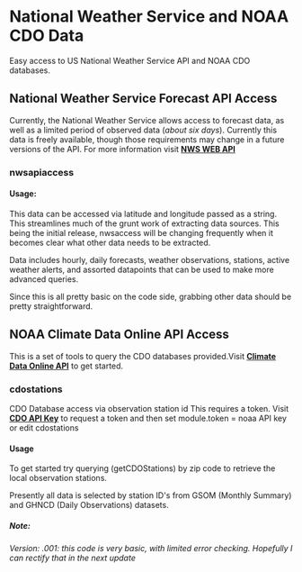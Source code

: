 # National Weather Service and NOAA CDO Data 
Easy access to US National Weather Service API and  NOAA CDO databases.

## National Weather Service Forecast API Access
Currently, the National Weather Service allows access to forecast data, as well as a limited period of observed data (*about six days*). Currently this data is freely available, though those requirements may change in a future versions of the API. For more information visit [**NWS WEB API**](https://www.weather.gov/documentation/services-web-api)

### nwsapiaccess
#### Usage:
This data can be accessed via latitude and longitude passed as a string. This streamlines much of the grunt work of extracting data sources. This being the initial release, nwsaccess will be changing frequently when it becomes clear what other data needs to be extracted.

Data includes hourly, daily forecasts, weather observations, stations, active weather alerts, and assorted datapoints that can be used to make more advanced queries. 

Since this is all pretty basic on the code side, grabbing other data should be pretty straightforward.

## NOAA Climate Data Online API Access
This is a set of tools to query the CDO databases provided.Visit [**Climate Data Online API**](https://www.ncdc.noaa.gov/cdo-web/webservices/v2#gettingStarted) to get started.
### cdostations  
CDO Database access via observation station id This requires a token. Visit [**CDO API Key**](https://www.ncdc.noaa.gov/cdo-web/token) to request a token and then set module.token = noaa API key or edit cdostations

#### Usage
To get started try querying (getCDOStations) by zip code to retrieve the local observation stations.

Presently all data is selected by station ID's from GSOM (Monthly Summary) and GHNCD (Daily Observations) datasets.


##### Note:
*Version: .001: this code is very basic, with limited error checking. Hopefully I can rectify that in the next update*
